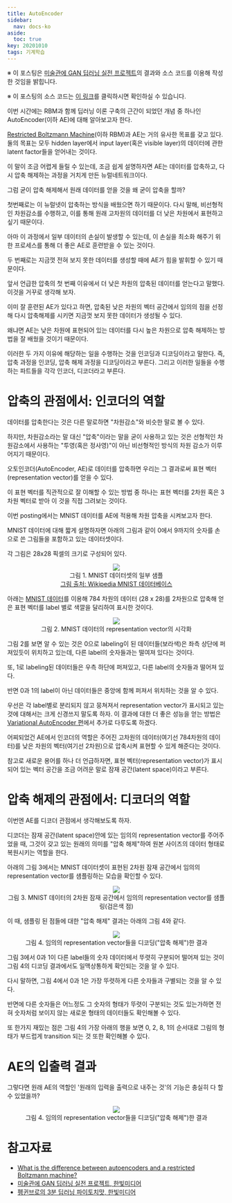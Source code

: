 ```yaml
---
title: AutoEncoder
sidebar:
  nav: docs-ko
aside:
  toc: true
key: 20201010
tags: 기계학습
---
```


※ 이 포스팅은 [미술관에 GAN 딥러닝 실전 프로젝트](http://www.yes24.com/Product/Goods/81538614)의 결과와 소스 코드를 이용해 작성한 것임을 밝힙니다.

※ 이 포스팅의 소스 코드는 [이 링크](https://github.com/rickiepark/GDL_code)를 클릭하시면 확인하실 수 있습니다.

이번 시간에는 RBM과 함께 딥러닝 이론 구축의 근간이 되었던 개념 중 하나인 AutoEncoder(이하 AE)에 대해 알아보고자 한다.

[Restricted Boltzmann Machine](https://angeloyeo.github.io/2020/10/02/RBM.html)(이하 RBM)과 AE는 거의 유사한 목표를 갖고 있다. 둘의 목표는 모두 hidden layer에서 input layer(혹은 visible layer)의 데이터에 관한 latent factor들을 얻어내는 것이다.

이 말이 조금 어렵게 들릴 수 있는데, 조금 쉽게 설명하자면 AE는 데이터를 압축하고, 다시 압축 해제하는 과정을 거치게 만든 뉴럴네트워크이다.

그럼 굳이 압축 해제해서 원래 데이터를 얻을 것을 왜 굳이 압축을 할까?

첫번째로는 이 뉴럴넷이 압축하는 방식을 배웠으면 하기 때문이다. 다시 말해, 비선형적인 차원감소를 수행하고, 이를 통해 원래 고차원의 데이터를 더 낮은 차원에서 표현하고 싶기 때문이다.

아마 이 과정에서 일부 데이터의 손실이 발생할 수 있는데, 이 손실을 최소화 해주기 위한 프로세스를 통해 더 좋은 AE로 훈련받을 수 있는 것이다.

두 번째로는 지금껏 전혀 보지 못한 데이터를 생성할 때에 AE가 힘을 발휘할 수 있기 때문이다.

앞서 언급한 압축의 첫 번째 이유에서 더 낮은 차원의 압축된 데이터를 얻는다고 말했다. 이것을 거꾸로 생각해 보자. 

이미 잘 훈련된 AE가 있다고 하면, 압축된 낮은 차원의 벡터 공간에서 임의의 점을 선정해 다시 압축해제를 시키면 지금껏 보지 못한 데이터가 생성될 수 있다.

왜냐면 AE는 낮은 차원에 표현되어 있는 데이터를 다시 높은 차원으로 압축 해제하는 방법을 잘 배웠을 것이기 때문이다.

이러한 두 가지 이유에 해당하는 일을 수행하는 것을 인코딩과 디코딩이라고 말한다. 즉, 압축 과정을 인코딩, 압축 해제 과정을 디코딩이라고 부른다. 그리고 이러한 일들을 수행하는 파트들을 각각 인코더, 디코더라고 부른다.

[//]:# (AE의 구조 그림 넣을 것)

# 압축의 관점에서: 인코더의 역할

데이터를 압축한다는 것은 다른 말로하면 "차원감소"와 비슷한 말로 볼 수 있다.

하지만, 차원감소라는 말 대신 "압축"이라는 말을 굳이 사용하고 있는 것은 선형적인 차원감소에서 사용하는 "투영(혹은 정사영)"이 아닌 비선형적인 방식의 차원 감소가 이루어지기 때문이다.

오토인코더(AutoEncoder, AE)로 데이터를 압축하면 우리는 그 결과로써 표현 벡터(representation vector)를 얻을 수 있다.

이 표현 벡터를 직관적으로 잘 이해할 수 있는 방법 중 하나는 표현 벡터를 2차원 혹은 3차원 벡터로 받아 이 것을 직접 그려보는 것이다.

이번 posting에서는 MNIST 데이터를 AE에 적용해 차원 압축을 시켜보고자 한다.

MNIST 데이터에 대해 짧게 설명하자면 아래의 그림과 같이 0에서 9까지의 숫자를 손으로 쓴 그림들을 포함하고 있는 데이터셋이다.

각 그림은 28x28 픽셀의 크기로 구성되어 있다.

<p align = "center">
  <img src = "https://raw.githubusercontent.com/angeloyeo/angeloyeo.github.io/master/pics/2020-10-10-autoencoder/pic1.png">
  <br>
  그림 1. MNIST 데이터셋의 일부 샘플
  <br>
  <a href = "https://ko.wikipedia.org/wiki/MNIST_%EB%8D%B0%EC%9D%B4%ED%84%B0%EB%B2%A0%EC%9D%B4%EC%8A%A4"> 그림 출처: Wikipedia MNIST 데이터베이스</a>
</p>

아래는 [MNIST 데이터](https://tensorflowkorea.gitbooks.io/tensorflow-kr/content/g3doc/tutorials/mnist/beginners/)를 이용해 784 차원의 데이터 (28 x 28)를 2차원으로 압축해 얻은 표현 벡터를 label 별로 색깔을 달리하여 표시한 것이다.

<p align ="center">
  <img src = "https://raw.githubusercontent.com/angeloyeo/angeloyeo.github.io/master/pics/2020-10-10-autoencoder/pic2.png">
  <br>
  그림 2. MNIST 데이터의 representation vector의 시각화
</p>

그림 2를 보면 알 수 있는 것은 0으로 labeling이 된 데이터들(보라색)은 좌측 상단에 퍼져있듯이 위치하고 있는데, 다른 label의 숫자들과는 떨여져 있다는 것이다.

또, 1로 labeling된 데이터들은 우측 하단에 퍼져있고, 다른 label의 숫자들과 떨어져 있다.

반면 0과 1의 label이 아닌 데이터들은 중앙에 함께 퍼져서 위치하는 것을 알 수 있다.

우선은 각 label별로 분리되지 않고 뭉쳐져서 representation vector가 표시되고 있는 것에 대해서는 크게 신경쓰지 말도록 하자. 이 결과에 대한 더 좋은 성능을 얻는 방법은 [Variational AutoEncoder 편](https://angeloyeo.github.io/2020/10/11/VAE.html)에서 추가로 다루도록 하겠다.

어찌되었건 AE에서 인코더의 역할은 주어진 고차원의 데이터(여기선 784차원의 데이터)를 낮은 차원의 벡터(여기선 2차원)으로 압축시켜 표현할 수 있게 해준다는 것이다.

참고로 새로운 용어를 하나 더 언급하자면, 표현 벡터(representation vector)가 표시되어 있는 벡터 공간을 조금 어려운 말로 잠재 공간(latent space)이라고 부른다.

# 압축 해제의 관점에서: 디코더의 역할

이번엔 AE를 디코더 관점에서 생각해보도록 하자.

디코더는 잠재 공간(latent space)안에 있는 임의의 representation vector를 주어주었을 때, 그것이 갖고 있는 원래의 의미를 "압축 해제"하여 원본 사이즈의 데이터 형태로 복원시키는 역할을 한다.

아래의 그림 3에서는 MNIST 데이터셋이 표현된 2차원 잠재 공간에서 임의의 representation vector를 샘플링하는 모습을 확인할 수 있다.

<p align ="center">
  <img src = "https://raw.githubusercontent.com/angeloyeo/angeloyeo.github.io/master/pics/2020-10-10-autoencoder/pic3.png">
  <br>
  그림 3. MNIST 데이터의 2차원 잠재 공간에서 임의의 representation vector를 샘플링(검은색 점)
</p>

이 때, 샘플링 된 점들에 대한 "압축 해제" 결과는 아래의 그림 4와 같다.

<p align ="center">
  <img src = "https://raw.githubusercontent.com/angeloyeo/angeloyeo.github.io/master/pics/2020-10-10-autoencoder/pic4.png">
  <br>
  그림 4. 임의의 representation vector들을 디코딩("압축 해제")한 결과
</p>

그림 3에서 0과 1이 다른 label들의 숫자 데이터에서 뚜렷히 구분되어 떨어져 있는 것이 그림 4의 디코딩 결과에서도 일맥상통하게 확인되는 것을 알 수 있다.

다시 말하면, 그림 4에서 0과 1은 가장 뚜렷하게 다른 숫자들과 구별되는 것을 알 수 있다.

반면에 다른 숫자들은 어느정도 그 숫자의 형태가 뚜렷이 구분되는 것도 있는가하면 전혀 숫자처럼 보이지 않는 새로운 형태의 데이터들도 확인해볼 수 있다.

또 한가지 재밌는 점은 그림 4의 가장 아래의 행을 보면 0, 2, 8, 1의 순서대로 그림의 형태가 부드럽게 transition 되는 것 또한 확인해볼 수 있다.

# AE의 입출력 결과

그렇다면 원래 AE의 역할인 '원래의 입력을 출력으로 내주는 것'의 기능은 충실히 다 할 수 있었을까?

<p align ="center">
  <img src = "https://raw.githubusercontent.com/angeloyeo/angeloyeo.github.io/master/pics/2020-10-10-autoencoder/pic5.png">
  <br>
  그림 4. 임의의 representation vector들을 디코딩("압축 해제")한 결과
</p>


# 참고자료

* [What is the difference between autoencoders and a restricted Boltzmann machine?](https://www.quora.com/What-is-the-difference-between-autoencoders-and-a-restricted-Boltzmann-machine)
* [미술관에 GAN 딥러닝 실전 프로젝트, 한빛미디어](http://www.yes24.com/Product/Goods/81538614)
* [펭귄브로의 3분 딥러닝 파이토치맛, 한빛미디어](http://www.yes24.com/Product/Goods/84768168)